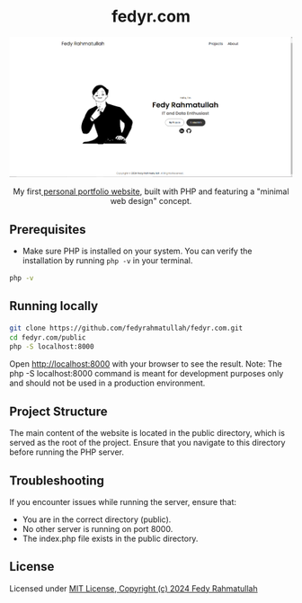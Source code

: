 <p align="center">
  <b><h1 align="center">fedyr.com</h1></b>
</p>

<p align="center">
  <img src="public/assets/img/fedyrweb.png" alt='Preview of fedyr.com website'>
</p>

<p align="center">
My first<a href='https://fedyr.com'> personal portfolio website</a>, built with PHP and featuring a "minimal web design" concept.
</p>

## Prerequisites

- Make sure PHP is installed on your system. You can verify the installation by running `php -v` in your terminal.

```bash
php -v
```

## Running locally

```bash
git clone https://github.com/fedyrahmatullah/fedyr.com.git
cd fedyr.com/public
php -S localhost:8000
```

Open [http://localhost:8000](http://localhost:8000) with your browser to see the result.
Note: The php -S localhost:8000 command is meant for development purposes only and should not be used in a production environment.

## Project Structure

The main content of the website is located in the public directory, which is served as the root of the project. Ensure that you navigate to this directory before running the PHP server.

## Troubleshooting

If you encounter issues while running the server, ensure that:
- You are in the correct directory (public).
- No other server is running on port 8000.
- The index.php file exists in the public directory.

## License

Licensed under [MIT License, Copyright (c) 2024 Fedy Rahmatullah](./LICENSE)